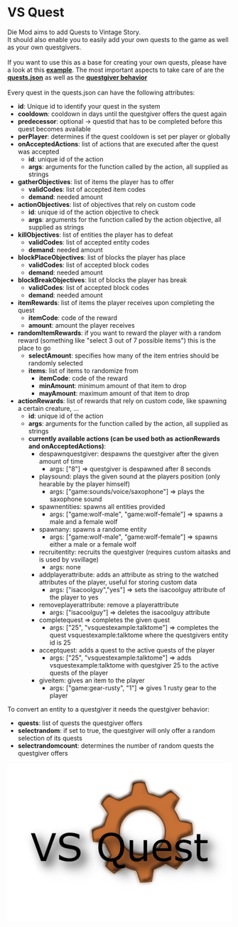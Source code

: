 # VS Quest

Die Mod aims to add Quests to Vintage Story.<br>
It should also enable you to easily add your own quests to the game as well as your own questgivers.<br>
<br>
If you want to use this as a base for creating your own quests, please have a look at this **[example](example)**. The most important aspects to take care of are the **[quests.json](example/assets/vsquestexample/config/quests.json)** as well as the **[questgiver behavior](example/assets/vsquestexample/entities/questgiver.json#L229-L235)**<br><br>
Every quest in the quests.json can have the following attributes:
* **id**: Unique id to identify your quest in the system
* **cooldown**: cooldown in days until the questgiver offers the quest again
* **predecessor**: optional -> questid that has to be completed before this quest becomes available
* **perPlayer**: determines if the quest cooldown is set per player or globally
* **onAcceptedActions**: list of actions that are executed after the quest was accepted
  * **id**: unique id of the action
  * **args**: arguments for the function called by the action, all supplied as strings
* **gatherObjectives**: list of items the player has to offer
  * **validCodes**: list of accepted item codes
  * **demand**: needed amount
* **actionObjectives**: list of objectives that rely on custom code
  * **id**: unique id of the action objective to check
  * **args**: arguments for the function called by the action objective, all supplied as strings
* **killObjectives**: list of entities the player has to defeat
  * **validCodes**: list of accepted entity codes
  * **demand**: needed amount
* **blockPlaceObjectives**: list of blocks the player has place
  * **validCodes**: list of accepted block codes
  * **demand**: needed amount
* **blockBreakObjectives**: list of blocks the player has break
  * **validCodes**: list of accepted block codes
  * **demand**: needed amount
* **itemRewards**: list of items the player receives upon completing the quest
  * **itemCode**: code of the reward
  * **amount**: amount the player receives
* **randomItemRewards**: if you want to reward the player with a random reward (something like "select 3 out of 7 possible items") this is the place to go
  * **selectAmount**: specifies how many of the item entries should be randomly selected
  * **items**: list of items to randomize from
    * **itemCode**: code of the reward
    * **minAmount**: minimum amount of that item to drop
    * **mayAmount**: maximum amount of that item to drop
* **actionRewards**: list of rewards that rely on custom code, like spawning a certain creature, ...
  * **id**: unique id of the action
  * **args**: arguments for the function called by the action, all supplied as strings
  * **currently available actions (can be used both as actionRewards and onAcceptedActions)**:
    * despawnquestgiver: despawns the questgiver after the given amount of time
      * args: ["8"] => questgiver is despawned after 8 seconds
    * playsound: plays the given sound at the players position (only hearable by the player himself)
      * args: ["game:sounds/voice/saxophone"] => plays the saxophone sound
    * spawnentities: spawns all entities provided
      * args: ["game:wolf-male", "game:wolf-female"] => spawns a male and a female wolf
    * spawnany: spawns a randome entity
      * args: ["game:wolf-male", "game:wolf-female"] => spawns either a male or a female wolf
    * recruitentity: recruits the questgiver (requires custom aitasks and is used by vsvillage)
      * args: none
    * addplayerattribute: adds an attribute as string to the watched attributes of the player, useful for storing custom data
      * args: ["isacoolguy","yes"] => sets the isacoolguy attribute of the player to yes
    * removeplayerattribute: remove a playerattribute
      * args: ["isacoolguy"] => deletes the isacoolguy attribute
    * completequest => completes the given quest
      * args: ["25", "vsquestexample:talktome"] => completes the quest vsquestexample:talktome where the questgivers entity id is 25
    * acceptquest: adds a quest to the active quests of the player
      * args: ["25", "vsquestexample:talktome"] => adds vsquestexample:talktome with questgiver 25 to the active quests of the player
    * giveitem: gives an item to the player
      * args: ["game:gear-rusty", "1"] => gives 1 rusty gear to the player

To convert an entity to a questgiver it needs the questgiver behavior:
* **quests**: list of quests the questgiver offers
* **selectrandom**: if set to true, the questgiver will only offer a random selection of its quests
* **selectrandomcount**: determines the number of random quests the questgiver offers

![Thumbnail](resources/modicon.png)